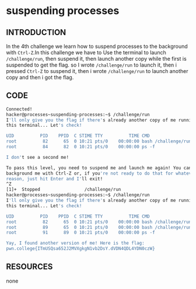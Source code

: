 # suspending processes
## INTRODUCTION 
In the 4th challenge we learn how to suspend processes to the background with `Ctrl-Z`.In this challenge
we have to Use the terminal to launch `/challenge/run`, then suspend it, then launch another copy while the first is suspended to get the flag.
so I wrote `/challenge/run` to launch it, then i pressed `Ctrl-Z` to suspend it, then i wrote `/challenge/run` to launch another copy and then i got the flag.
## CODE
```bash
Connected!
hacker@processes~suspending-processes:~$ /challenge/run
I'll only give you the flag if there's already another copy of me running in
this terminal... Let's check!

UID          PID    PPID  C STIME TTY          TIME CMD
root          82      65  0 10:21 pts/0    00:00:00 bash /challenge/run
root          84      82  0 10:21 pts/0    00:00:00 ps -f

I don't see a second me!

To pass this level, you need to suspend me and launch me again! You can
background me with Ctrl-Z or, if you're not ready to do that for whatever
reason, just hit Enter and I'll exit!
^Z
[1]+  Stopped                 /challenge/run
hacker@processes~suspending-processes:~$ /challenge/run
I'll only give you the flag if there's already another copy of me running in
this terminal... Let's check!

UID          PID    PPID  C STIME TTY          TIME CMD
root          82      65  0 10:21 pts/0    00:00:00 bash /challenge/run
root          89      65  0 10:21 pts/0    00:00:00 bash /challenge/run
root          91      89  0 10:21 pts/0    00:00:00 ps -f

Yay, I found another version of me! Here is the flag:
pwn.college{ITmUSQsa652J2MVXgkgN1vb2DsY.dVDN4QDL4YDN0czW}
```
## RESOURCES
none
